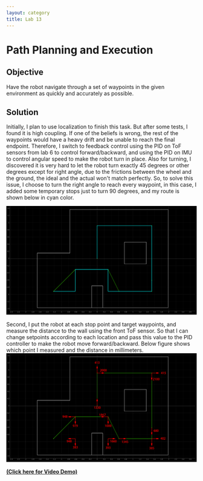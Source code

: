 ```yaml
---
layout: category
title: Lab 13
---
```


# Path Planning and Execution

## Objective
Have the robot navigate through a set of waypoints in the given environment as quickly and accurately as possible.

## Solution
Initially, I plan to use localization to finish this task. But after some tests, I found it is high coupling. If one of the beliefs is wrong, the rest of the waypoints would have a heavy drift and be unable to reach the final endpoint. Therefore, I switch to feedback control using the PID on ToF sensors from lab 6 to control forward/backward, and using the PID on IMU to control angular speed to make the robot turn in place. Also for turning, I discovered it is very hard to let the robot turn exactly 45 degrees or other degrees except for right angle, due to the frictions between the wheel and the ground, the ideal and the actual won't match perfectly. So, to solve this issue, I choose to turn the right angle to reach every waypoint, in this case, I added some temporary stops just to turn 90 degrees, and my route is shown below in cyan color.

![](https://github.com/soulkun/ECE5960-Fast-Robots/raw/main/labs/13/route.png)

Second, I put the robot at each stop point and target waypoints, and measure the distance to the wall using the front ToF sensor. So that I can change setpoints according to each location and pass this value to the PID controller to make the robot move forward/backward. Below figure shows which point I measured and the distance in millimeters.
![](https://github.com/soulkun/ECE5960-Fast-Robots/raw/main/labs/13/1.png)

**[(Click here for Video Demo)](https://youtu.be/vXTa4QqsIEo)**